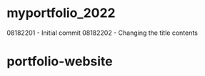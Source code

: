 # myportfolio_2022

08182201 - Initial commit
08182202 - Changing the title contents
# portfolio-website
